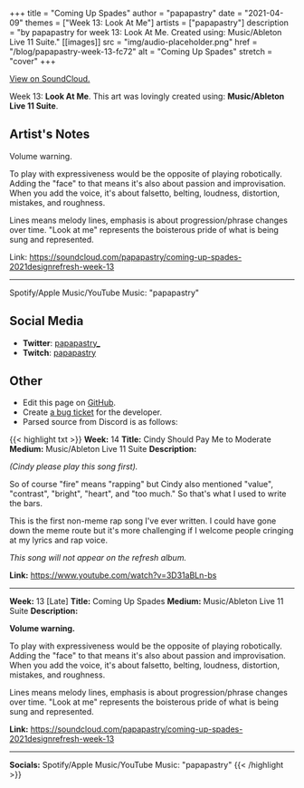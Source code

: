 +++
title =       "Coming Up Spades"
author =      "papapastry"
date =        "2021-04-09"
themes =      ["Week 13: Look At Me"]
artists =     ["papapastry"]
description = "by papapastry for week 13: Look At Me. Created using: Music/Ableton Live 11 Suite."
[[images]]
              src = "img/audio-placeholder.png"
              href = "/blog/papapastry-week-13-fc72"
              alt = "Coming Up Spades"
              stretch = "cover"
+++


[View on SoundCloud.](https://soundcloud.com/papapastry/coming-up-spades-2021designrefresh-week-13)


Week 13: **Look At Me**. This art was lovingly created using: **Music/Ableton Live 11 Suite**.

## Artist's Notes

Volume warning.

To play with expressiveness would be the opposite of playing robotically. Adding the "face" to that means it's also about passion and improvisation. When you add the voice, it's about falsetto, belting, loudness, distortion, mistakes, and roughness.

Lines means melody lines, emphasis is about progression/phrase changes over time. "Look at me" represents the boisterous pride of what is being sung and represented.

Link: https://soundcloud.com/papapastry/coming-up-spades-2021designrefresh-week-13

----

Spotify/Apple Music/YouTube Music: "papapastry"

## Social Media

- **Twitter**: <a href='https://twitter.com/papapastry_' target='_blank'>papapastry_</a>
- **Twitch**: <a href='https://twitch.tv/papapastry' target='_blank'>papapastry</a>


## Other

- Edit this page on [GitHub](https://github.com/teaminkling/web-refresh/edit/main/content/blog/papapastry-week-13-fc72.md).
- Create [a bug ticket](https://github.com/teaminkling/web-refresh/issues/new?assignees=&labels=bug&template=problem-report.md&title=) for the developer.
- Parsed source from Discord is as follows:

{{< highlight txt >}}
**Week:** 14
**Title:** Cindy Should Pay Me to Moderate
**Medium:** Music/Ableton Live 11 Suite
**Description:**

_(Cindy please play this song first)._

So of course "fire" means "rapping" but Cindy also mentioned "value", "contrast", "bright", "heart", and "too much." So that's what I used to write the bars.

This is the first non-meme rap song I've ever written. I could have gone down the meme route but it's more challenging if I welcome people cringing at my lyrics and rap voice.

_This song will not appear on the refresh album._

**Link:** https://www.youtube.com/watch?v=3D31aBLn-bs

----

**Week:** 13 [Late]
**Title:** Coming Up Spades
**Medium:** Music/Ableton Live 11 Suite
**Description:**

**Volume warning.**

To play with expressiveness would be the opposite of playing robotically. Adding the "face" to that means it's also about passion and improvisation. When you add the voice, it's about falsetto, belting, loudness, distortion, mistakes, and roughness.

Lines means melody lines, emphasis is about progression/phrase changes over time. "Look at me" represents the boisterous pride of what is being sung and represented.

**Link:** https://soundcloud.com/papapastry/coming-up-spades-2021designrefresh-week-13

----

**Socials:** Spotify/Apple Music/YouTube Music: "papapastry"
{{< /highlight >}}